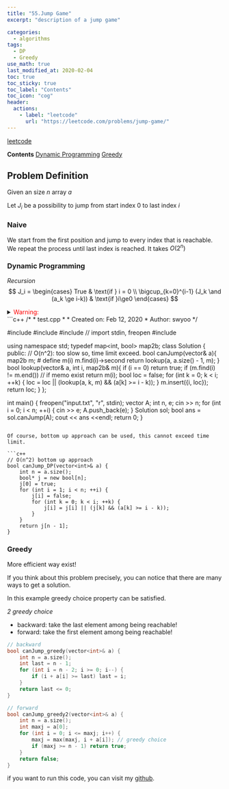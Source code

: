 ```yaml
---
title: "55.Jump Game"
excerpt: "description of a jump game"

categories:
  - algorithms
tags:
  - DP
  - Greedy
use_math: true
last_modified_at: 2020-02-04
toc: true
toc_sticky: true
toc_label: "Contents"
toc_icon: "cog"
header:
  actions:
    - label: "leetcode"
      url: "https://leetcode.com/problems/jump-game/"
---
```


[leetcode](https://leetcode.com/problems/jump-game/)

**Contents**
[Dynamic Programming](#Dynamic-Programming)
[Greedy](#Greedy)

## Problem Definition

Given an size $n$ array $a$ 

Let $J_i$ be a possibility to jump from start index $0$ to last index $i$



### Naive
We start from the first position and jump to every index that is reachable. We repeat the process until last index is reached. It takes $O(2^n)$ 



### Dynamic Programming

*Recursion*
$$
J_i = 
\begin{cases} 
True & \text{if } i = 0 \\
\bigcup_{k=0}^{i-1} (J_k  \and (a_k \ge i-k)) & \text{if }i\ge0
\end{cases}
$$

<details><summary> <font color=red>Warning: </font> </summary> Boolean values cannot notify memoization before it called. Therefore, `memo` array can be used in order to check memoization was happend. </details>
```c++
/*
 * test.cpp
 *
 *  Created on: Feb 12, 2020
 *      Author: swyoo
 */

#include <iostream>
#include <vector>
#include <cstdio> // import stdin, freopen
#include <map>

using namespace std;
typedef map<int, bool> map2b;
class Solution {
public:
    // O(n^2): too slow so, time limit exceed.
	bool canJump(vector<int>& a){
		map2b m;
		# define m(i) m.find(i)->second
		return lookup(a, a.size() - 1, m);
	}
	bool lookup(vector<int>& a, int i, map2b& m){
		if (i == 0)
			return true;
		if (m.find(i) != m.end()) // if memo exist
			return m(i);
		bool loc = false;
		for (int k = 0; k < i; ++k) {
			loc = loc || (lookup(a, k, m) && (a[k] >= i - k));
		}
		m.insert({i, loc});
		return loc;
	}
};

int main() {
	freopen("input.txt", "r", stdin);
	vector<int> A;
	int n, e;
	cin >> n;
	for (int i = 0; i < n; ++i) {
		cin >> e;
		A.push_back(e);
	}
	Solution sol;
	bool ans = sol.canJump(A);
	cout << ans <<endl;
	return 0;
}
```

Of course, bottom up approach can be used, this cannot exceed time limit.

```c++
// O(n^2) bottom up approach
bool canJump_DP(vector<int>& a) {
    int n = a.size();
    bool* j = new bool[n];
    j[0] = true;
    for (int i = 1; i < n; ++i) {
        j[i] = false;
        for (int k = 0; k < i; ++k) {
            j[i] = j[i] || (j[k] && (a[k] >= i - k));
        }
    }
    return j[n - 1];
}
```



### Greedy 

More efficient way exist! 

If you think about this problem precisely, you can notice that there are many ways to get a solution.

In this example greedy choice property can be satisfied.

*2 greedy choice*

* backward: take the last element among being reachable!
* forward:  take the first element among being reachable! 

```c++
// backward
bool canJump_greedy(vector<int>& a) {
    int n = a.size();
    int last = n - 1;
    for (int i = n - 2; i >= 0; i--) {
        if (i + a[i] >= last) last = i;
    }
    return last <= 0;
}

// forward
bool canJump_greedy2(vector<int>& a) {
    int n = a.size();
    int maxj = a[0];
    for (int i = 0; i <= maxj; i++) {
        maxj = max(maxj, i + a[i]); // greedy choice 
        if (maxj >= n - 1) return true;
    }
    return false;
}
```



if you want to run this code, you can visit my [github](https://github.com/SUNGWOOKYOO/Algorithm/blob/master/src_Cplus/55_Jump.cpp). 

